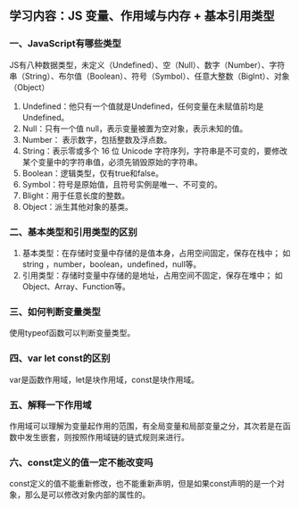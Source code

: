 ## 学习内容：JS 变量、作用域与内存 + 基本引用类型

### 一、JavaScript有哪些类型

​         JS有八种数据类型，未定义（Undefined）、空（Null）、数字（Number）、字符串（String）、布尔值（Boolean）、符号（Symbol）、任意大整数（BigInt）、对象（Object）

1. Undefined：他只有一个值就是Undefined，任何变量在未赋值前均是Undefined。
2. Null：只有一个值 null，表示变量被置为空对象，表示未知的值。
3. Number： 表示数字，包括整数及浮点数。
4. String：表示零或多个 16 位 Unicode 字符序列，字符串是不可变的，要修改 某个变量中的字符串值，必须先销毁原始的字符串。
5. Boolean：逻辑类型，仅有true和false。
6. Symbol：符号是原始值，且符号实例是唯一、不可变的。
7. Blight：用于任意长度的整数。
8. Object：派生其他对象的基类。

### 二、基本类型和引用类型的区别

1. 基本类型：在存储时变量中存储的是值本身，占用空间固定，保存在栈中； 如 string ，number，boolean，undefined，null等。
2. 引用类型：存储时变量中存储的是地址，占用空间不固定，保存在堆中； 如 Object、Array、Function等。

### 三、如何判断变量类型

  使用typeof函数可以判断变量类型。

### 四、var let const的区别

  var是函数作用域，let是块作用域，const是块作用域。

### 五、解释一下作用域

​	作用域可以理解为变量起作用的范围，有全局变量和局部变量之分，其次若是在函数中发生嵌套，则按照作用域链的链式规则来进行。

### 六、const定义的值一定不能改变吗

​	const定义的值不能重新修改，也不能重新声明，但是如果const声明的是一个对象，那么是可以修改对象内部的属性的。



